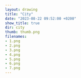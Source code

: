 ```yaml
---
layout: drawing
title: "City"
date: "2023-08-22 09:52:00 +0200"
show_title: true
dir: city
thumb: thumb.png
filenames: 
- 1.png
- 2.png
- 3.png
- 4.png
- 5.png
- 6.png
- 7.png
---
```

